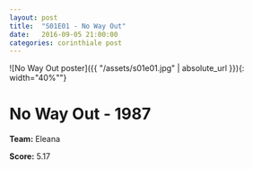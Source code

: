 ```yaml
---
layout: post
title:  "S01E01 - No Way Out"
date:   2016-09-05 21:00:00
categories: corinthiale post
---
```


![No Way Out poster]({{ "/assets/s01e01.jpg" | absolute_url }}){: width="40%""}

# **No Way Out** - 1987

**Team:** Eleana

**Score:** 5.17

